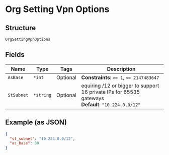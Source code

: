 
# Org Setting Vpn Options

## Structure

`OrgSettingVpnOptions`

## Fields

| Name | Type | Tags | Description |
|  --- | --- | --- | --- |
| `AsBase` | `*int` | Optional | **Constraints**: `>= 1`, `<= 2147483647` |
| `StSubnet` | `*string` | Optional | equiring /12 or bigger to support 16 private IPs for 65535 gateways<br>**Default**: `"10.224.0.0/12"` |

## Example (as JSON)

```json
{
  "st_subnet": "10.224.0.0/12",
  "as_base": 80
}
```

